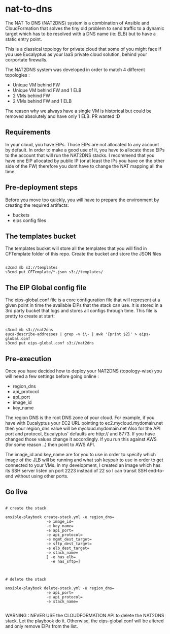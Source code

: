nat-to-dns
==========

The NAT To DNS (NAT2DNS) system is a combination of Ansible and CloudFormation that solves the tiny old problem to send traffic to a dynamic target which has to be resolved with a DNS name (ie: ELB) but to have a static entry point.

This is a classical topology for private cloud that some of you might face if you use Eucalyptus as your IaaS private cloud solution, behind your corportate firewalls.

The NAT2DNS system was developed in order to match 4 different topologies :
- Unique VM behind FW
- Unique VM behind FW and 1 ELB
- 2 VMs behind FW
- 2 VMs behind FW and 1 ELB

The reason why we always have a single VM is historical but could be removed absolutely and have only 1 ELB. PR wanted :D


Requirements
------------

In your cloud, you have EIPs. Those EIPs are not allocated to any account by default. In order to make a good use of it, you have to allocate those EIPs to the account that will run the NAT2DNS stacks.
I recommend that you have one EIP allocated by public IP (or at least the IPs you have on the other side of the FW) therefore you dont have to change the NAT mapping all the time.


Pre-deployment steps
--------------------

Before you move too quickly, you will have to prepare the environment by creating the required artifacts:
- buckets
- eips config files

The templates bucket
--------------------

The templates bucket will store all the templates that you will find in CFTemplate folder of this repo.
Create the bucket and store the JSON files

```

s3cmd mb s3://templates
s3cmd put CFTemplate/*.json s3://templates/

```

The EIP Global config file
--------------------------

The eips-global.conf file is a core configuration file that will represent at a given point in time the available EIPs that the stack can use. It is stored in a 3rd party bucket that logs and stores all configs through time.
This file is pretty to create at start:

```

s3cmd mb s3://nat2dns
euca-describe-addresses | grep -v i\- | awk '{print $2}' > eips-global.conf
s3cmd put eips-global.conf s3://nat2dns

```

Pre-execution
-------------

Once you have decided how to deploy your NAT2DNS (topology-wise) you will need a few settings before going online :
- region_dns
- api_protocol
- api_port
- image_id
- key_name

The region DNS is the root DNS zone of your cloud. For example, if you have with Eucalyptus your EC2 URL pointing to ec2.mycloud.mydomain.net then your region_dns value will be mycloud.mydomain.net
Also for the API port and protocol, Eucalyptus' defaults are http:// and 8773. If you have changed those values change it accordingly. If you run this against AWS (for some reason ..) then point to AWS API.

The image_id and key_name are for you to use in order to specify which image of the JLB will be running and what ssh keypair to use in order to get connected to your VMs.
In my development, I created an image which has its SSH server listen on port 2223 instead of 22 so I can transit SSH end-to-end without using other ports.


Go live
-------

```

# create the stack

ansible-playbook create-stack.yml -e region_dns=
		 		  -e image_id=
				  -e key_name=
				  -e api_port=
				  -e api_protocol=
				  -e mgmt_dest_target=
				  -e sftp_dest_target=
				  -e elb_dest_target=
				  -e stack_name=
				  [ -e has_elb=
				    -e has_sftp=]


```

```

# delete the stack

ansible-playbook delete-stack.yml -e region_dns=
				  -e api_port=
				  -e api_protocol=
				  -e stack_name=


```

WARNING : NEVER USE the CLOUDFORMATION API to delete the NAT2DNS stack. Let the playbook do it. Otherwise, the eips-global.conf will be altered and only remove EIPs from the list.
